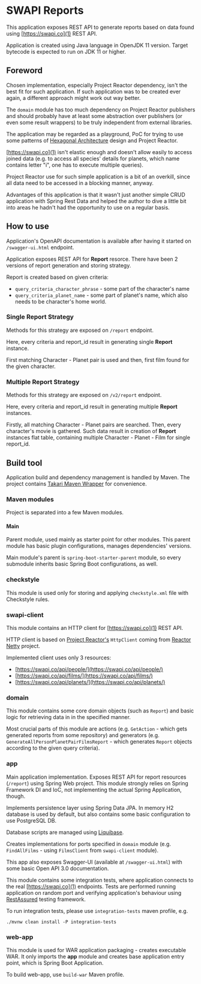 # SWAPI Reports

This application exposes REST API to generate reports based on data found using 
[https://swapi.co](1) REST API.

Application is created using Java language in OpenJDK 11 version. 
Target bytecode is expected to run on JDK 11 or higher.

## Foreword

Chosen implementation, especially Project Reactor dependency, isn't the best fit 
for such application.
If such application was to be created ever again, a different approach might work out way better.

The `domain` module has too much dependency on Project Reactor publishers and should probably
have at least some abstraction over publishers (or even some result wrappers) to be truly
independent from external libraries.

The application may be regarded as a playground, PoC for trying to use some 
patterns of [Hexagonal Architecture](7) design and Project Reactor.

[https://swapi.co](1) isn't elastic enough and doesn't allow easily to access joined data 
(e.g. to access all species' details for planets, which name contains letter "i", 
one has to execute multiple queries).

Project Reactor use for such simple application is a bit of an overkill, since all data
need to be accessed in a blocking manner, anyway.

Advantages of this application is that it wasn't just another simple CRUD application with 
Spring Rest Data and helped the author to dive a little bit into areas he hadn't had the opportunity
to use on a regular basis. 


## How to use

Application's OpenAPI documentation is available after having it started 
on `/swagger-ui.html` endpoint.

Application exposes REST API for **Report** resorce. There have been 2 versions of report 
generation and storing strategy.

Report is created based on given criteria:
* `query_criteria_character_phrase` - some part of the character's name
* `query_criteria_planet_name` - some part of planet's name, which also needs 
to be character's home world.

### Single Report Strategy

Methods for this strategy are exposed on `/report` endpoint.

Here, every criteria and report_id result in generating single **Report** instance.

First matching Character - Planet pair is used and then, first film found 
for the given character.

### Multiple Report Strategy

Methods for this strategy are exposed on `/v2/report` endpoint.

Here, every criteria and report_id result in generating multiple **Report** instances.

Firstly, all matching Character - Planet pairs are searched.
Then, every character's movie is gathered.
Such data result in creation of **Report** instances flat table, containing multiple 
Character - Planet - Film for single report_id. 

## Build tool

Application build and dependency management is handled by Maven. 
The project contains [Takari Maven Wrapper](2) for convenience.

### Maven modules
Project is separated into a few Maven modules.

#### Main
Parent module, used mainly as starter point for other modules. This parent module has basic
plugin configurations, manages dependencies' versions.

Main module's parent is `spring-boot-starter-parent` module, so every submodule inherits basic
Spring Boot configurations, as well.

### checkstyle
This module is used only for storing and applying `checkstyle.xml` file with Checkstyle rules.

### swapi-client
This module contains an HTTP client for [https://swapi.co](1) REST API.

HTTP client is based on [Project Reactor's](3) `HttpClient` coming from [Reactor Netty](4) project.

Implemented client uses only 3 resources:
 * [https://swapi.co/api/people/](https://swapi.co/api/people/)
 * [https://swapi.co/api/films/](https://swapi.co/api/films/)
 * [https://swapi.co/api/planets/](https://swapi.co/api/planets/)

### domain
This module contains some core domain objects (such as `Report`) and basic logic for retrieving 
data in in the specified manner.

Most crucial parts of this module are actions (e.g. `GetAction` - which gets generated reports from
some repository) and generators (e.g. `GenerateAllPersonPlanetPairFilmsReport` - which generates
`Report` objects according to the given query criteria).

### app
Main application implementation.
Exposes REST API for report resources (`/report`) using Spring Web project.
This module strongly relies on Spring Framework DI and IoC, not implementing the actual 
Spring Application, though.

Implements persistence layer using Spring Data JPA. In memory H2 database is used by default,
but also contains some basic configuration to use PostgreSQL DB.

Database scripts are managed using [Liquibase](5).

Creates implementations for ports specified in `domain` module (e.g. `FindAllFilms` - 
using `FilmsClient` from `swapi-client` module).

This app also exposes Swagger-UI (available at `/swagger-ui.html`) with some basic 
Open API 3.0 documentation.

This module contains some integration tests, where application connects to the real 
[https://swapi.co](1) endpoints. Tests are performed running application on random port
and verifying application's behaviour using [RestAssured](6) testing framework.

To run integration tests, please use `integration-tests` maven profile, e.g.

```
./mvnw clean install -P integration-tests
```

### web-app
This module is used for WAR application packaging - creates executable WAR.
It only imports the **app** module and creates base application entry point, 
which is Spring Boot Application.

To build web-app, use `build-war` Maven profile.


[1]: https://swapi.co
[2]: https://github.com/takari/maven-wrapper
[3]: https://projectreactor.io
[4]: https://projectreactor.io/docs/netty/release/reference/docs/index.html
[5]: https://www.liquibase.org/
[6]: http://rest-assured.io/
[7]: https://en.wikipedia.org/wiki/Hexagonal_architecture_(software)